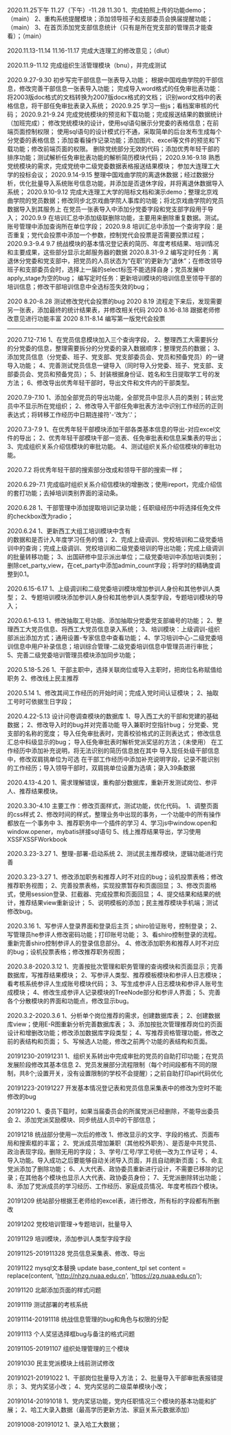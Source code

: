 
2020.11.25下午  11.27（下午）-11.28 11.30
1、完成拍照上传的功能demo；（main）
2、重构系统提醒模块；添加领导班子和支部委员会换届提醒功能；（main）
3、在首页添加党支部信息统计（只有是所在党支部的管理员才能查看）；（main）

2020.11.13-11.14 11.16-11.17
完成大连理工的修改意见；（dlut）

2020.11.9-11.12
完成组织生活管理模块（bnu），并完成测试

2020.9.27-9.30
初步写完干部信息一张表导入功能；
根据中国戏曲学院的干部信息，修改完善干部信息一张表导入功能；
完成导入word格式的任免审批表功能：将2003版doc格式的文档转换为2007版docx格式的文档；
识别word文档中的表格信息，将干部任免审批表录入系统；
2020.9.25
学习一些js；看档案审核的代码；
2020.9.21-9.24
完成党统模块的预览和下载功能；完成报送结果的数据统计（加班完成）；
修改党统模块的设计，使用sql语句展示分党委的表格信息；在前端页面控制权限；
使用sql语句的设计模式行不通，采取简单的后台发布生成每个分党委的表格信息；添加查看操作记录功能；添加图片、excel等文件的预览和下载功能；修改前端页面的权限。
删除党统部分无效的代码；添加优秀年轻干部的排序功能；测试解析任免审批表功能的解析简历模块代码；
2020.9.16-9.18
熟悉党统模块的需求，完成党统中二级党委数据表格报送结果模块；
参加大连理工大学的投标会议；
2020.9.14-9.15
整理中国戏曲学院的离退休数据；经过数据分析，优化批量导入系统账号信息功能，并添加是否退休字段，并将离退休数据导入系统；
2020.9.10-9.12
完成大连理工大学的陪标文档和演示demo；整理北京戏曲学院的党员数据；修改同步北京戏曲学院人事库的功能；将北京戏曲学院的党员数据导入到其服务上
在党员一张表导入中添加分党委字段和党支部字段用于导入；
2020.9.9
在培训汇总中添加级联删除功能，主要用来删除重复数据。测试。账号管理中添加查询所在单位字段；
2020.9.8
培训汇总中添加一个查询字段：是否重复；党代会投票中添加一个参数，控制党代会投票是否需要投票过程；
2020.9.3-9.4 9.7
统战模块的基本情况登记表的简历、年度考核结果、培训情况和主要成果，这些部分显示北邮服务器的数据
2020.8.31-9.2
编写定时任务：离退休分党委和党支部中，把党员的人员状态为“在职”的更新为“退休”；在修改领导班子和支部委员会时，选择上一届的select标签不能选择自身；党员发展中apply_stage为空的bug；
编写定时任务：更新培训模块的培训信息至领导干部的培训信息；修改干部培训信息中全选标签失效的bug；

2020 8.20-8.28
测试修改党代会投票的bug
2020 8.19
流程走下来后，发现需要另一张表，添加最终的统计结果表，并修改相关代码
2020 8.16-8.18
跟据老师修改意见进行功能丰富
2020 8.11-8.14
编写第一版党代会投票

--------------

2020.7.12-7.16
1、在党员信息模块加入三个查询字段，
2、整理西工大需要拆分的分党委的信息，整理需要拆分的分党委的录入数据顺序；整理党员的数据；
3、添加党员信息（分党委、班子、党支部、党支部委员会、党员和预备党员）的一键导入功能；
4、完善测试党员信息一键导入（同时导入分党委、班子、党支部、支部委员会、党员和预备党员）；
5、封装根据身份证、姓名和生日提取学工号的发方法；
6、修改导出优秀年轻干部时，导出文件和文件内的干部类型。


2020.7.9-7.10
1、添加全部党员的导出功能，全部党员中显示人员的类别；转出党员中不显示所在党组织；
2、修改导入干部任免审批表方法中识别工作经历的正则表达式；将转移工作经历中日期连接符'-'改为'.'；

2020.7.3-7.9
1、在优秀年轻干部模块添加干部各类基本信息的导出-对应excel文件的导出；
2、优秀年轻干部模块干部一览表、任免审批表和信息采集表的导出；
3、完成组织关系介绍信模块的审批功能。
4、测试组织关系介绍信模块的审批功能。

2020.7.2
将优秀年轻干部的搜索部分改成和领导干部的搜索一样；

2020.6.29-7.1
完成临时组织关系介绍信模块的增删改；使用ireport，完成介绍信的套打功能；去掉培训类别界面的滚动条。

2020.6.28
1、干部管理中添加提取培训记录功能；任职级经历中将选择任免文件的checkbox改为radio；

2020.6.24
1、更新西工大组工培训模块中含有<br/>的数据和是否计入年度学习任务的值；
2、完成上级调训、党校培训和二级党委培训中的查询；完成上级调训、党校培训和二级党委培训的导出功能；完成上级调训的批量转移功能；
3、出国研修中显示派出单位；二级党委培训中添加培训类别；删除cet_party_view，在cet_party中添加admin_count字段；将学时的精确度调整到0.1。

2020.6.15-6.17
1、上级调训和二级党委培训模块增加参训人身份和其他参训人类型；
2、专题培训模块添加参训人身份和其他参训人类型字段，专题培训模块的导入；

2020.6.1-6.13
1、修改抽取工号功能、添加抽取分党委党支部编号的功能；
2、整理西工大党员信息、将西工大党员信息录入系统；
3、培训模块：上级调训-组织部派出添加方式；通用设置-专家信息中查看功能；
4、学习培训中心-二级党委培训信息中用户补录信息；培训综合管理-二级党委培训信息中管理员进行审批；
5、完善二级党委培训管理员模块添加同步功能；

2020.5.18-5.26
1、干部主职中，选择关联岗位或导入主职时，把岗位名称赋值给职务
2、修改线上民主推荐

2020.5.14
1、修改其间工作经历的开始时间；完成入党时间认证模块；
2、抽取工号时可依据生日字段；

2020.4.22-5.13
设计问卷调查模块的数据库
1、导入西工大的干部和党建的基础数据；
2、修改导入时的bug并对完善功能
导入兼职时空指针bug；
分党委、党支部的名称的宽度；
导入任免审批表时，完善校验格式的正则表达式；
修改信息汇总中科级显示的bug；
导入任免审批表时解析党派奖惩的方法；（未使用）
在工作经历中添加补充说明，将无法识别的简历信息放在其中
导入现任处级干部信息中，修改双肩挑单位为可选
在干部工作经历中添加补充说明字段，记录不能识别的工作经历；导入领导干部时，双肩挑单位设置为选填；录入39条数据


2020.4.13-4.20
1、需求理解错误，重构部分数据库，重新开发测试岗位、参评人、推荐结果模块。

2020.3.30-4.10
主要工作：修改页面样式，测试功能，优化代码。
1、调整页面的css样式
2、修改时间的样式，整理业务中出现的事务，一个功能中的所有操作都放在一个事务中
3、推荐职务中一个插件的学习
4、学习js中window.open和window.opener，mybatis拼接sql语句
5、线上推荐结果导出，学习使用XSSFXSSFWorkbook


2020.3.23-3.27
1、整理-部署-启动系统
2、测试民主推荐模块，逻辑功能进行完善

2020.3.23-3.27
1、修改添加职务和推荐人时不对应的bug；设机投票表格；修改推荐职务视图；
2、完善投票表格，实现投票暂存和页面回显；
3、修改页面格式，使用session登录、拦截器、完成投票和页面回显；
4、提交结果和结果的统计，推荐结果view重新设计；
5、说明模板的添加；民主推荐模块手机端；测试修改bug。

2020.3.16
1、写参评人登录界面和登录后主页；shiro验证账号，控制登录；
2、写管理员he参评人修改密码功能；打印账号功能；
3、看shiro控制登录的流程。重新完善shiro控制参评人的登录信息部分。
4、修改添加职务和推荐人时不对应的bug；设机投票表格；修改推荐职务视图；

2020.3.8-2020.3.12
1、完善按批次管理和职务管理的查询模块和页面显示；完善数据库，写推荐结果模块；
2、写参评人类型、推荐模板模块和参评人日志模块；看考核系统参评人生成账号模块代码；
3、写生成参评人日志模块和参评人账号生成模块；
4、修改生成参评人记录模块的TreeNode部分和参评人界面；
5、完善各个分散模块的界面和功能点，修改显示bug。

2020.3.2-2020.3.6
1、分析单个岗位推荐的需求，创建数据库表；
2、创建数据库view；使用E-R图重新分析完善数据库表；
3、添加按批次管理推荐岗位的页面设计和增删改功能；修改添加数据库字段类型；
4、写推荐资格管理功能，修改之前的表结构和页面；
5、写候选人功能，修改之前两个功能的表结构和页面。

20191230-20191231
1、组织关系转出中完成审批的党员的自助打印功能；在党员发展阶段修改其基本信息
2、党员发展部分流程限制（每个时间段都有不同的限制，共8个;设置开关，没有设置限制的学校不会提醒）；之前自助打印api代码优化

20191223-20191227
开发基本情况登记表和党员信息采集表中的修改为空时不能修改的bug

20191220
1、委员下载时，如果当届委员会的所属党派已经删除，不能导出委员会
2、添加党派奖励模块、同步统战人员中的干部信息；

20191218
统战部分使用一次后的修改
1、修改显示的文字、字段的格式、页面布局和搜索框的丰富；
2、党派成员增加兼职（其他校外职务）、是否是中共党员、政治表现字段。删除无用的字段；
3、学号/工号/学工号统一改为工作证号；
4、导入功能。导入成功之后要能够自动关闭导入页面，并且自动刷新页面；
5、命主党派添加了删除功能；
6、人大代表、政协委员重新进行设计，不需要已移除的记录；在其他各个模块也显示人大代表、政协委员身份；
7、无党派删除转出功能；
8、添加了党派成员的学习经历、工作经历、家庭成员情况、年度考核四个模块。

20191209
统站部分根据王老师给的excel表，进行修改，所有标的字段都有所删改

20191202
党校培训管理->专题培训，批量导入

20191129
培训模块，添加参训人类型字段字段

20191125-201911328
党员信息采集表、修改、导出

20191122
mysql文本替换
update base_content_tpl set content = replace(content, 'http://nhzg.nuaa.edu.cn', 'https://zg.nuaa.edu.cn');

20191120
北邮添加页面的样式问题

20191119
测试部署的考核系统

20191114-20191118
统战信息管理的bug和角色与权限的分配

20191113
个人奖惩选择框bug与备注的格式问题

20191105-20191107
组织处理管理的三个模块

20191030
民主党派模块上线前测试修改

20191021-20191022
1、干部岗位批量导入方法；
2、批量导入干部审批表报错提示；
3、党内奖惩小改；
4、党内奖惩的二级菜单模块小改；

20191014-20191018
1、党内奖惩功能，党内任职情况三个模块的基本功能和扩展；
2、哈工大录入数据（最高学历更新方法、家庭关系元数据添加）

20191008-20191012
1、录入哈工大数据；

